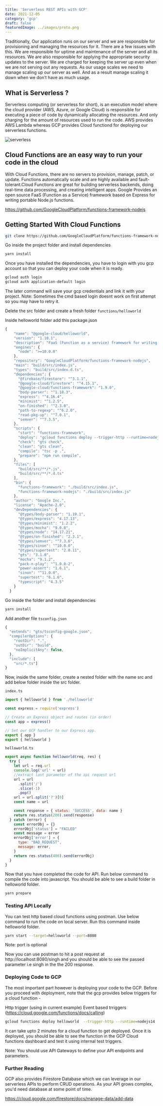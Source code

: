 ```yaml
---
title: 'Serverless REST APIs with GCP'
date: 2021-12-05
category: 'gcp'
draft: false
featuredImage: ../images/proto.png
---
```


Traditionally, Our application runs on our server and we are responsible for provisioning and managing the resources for it. There are a few issues with this. We are responsible for uptime and maintenance of the server and all its resources. We are also responsible for applying the appropriate security updates to the server. We are charged for keeping the server up even when we are not serving out any requests. As our usage scales we need to manage scaling up our server as well. And as a result manage scaling it down when we don’t have as much usage.

## What is Serverless ?

Serverless computing (or serverless for short), is an execution model where the cloud provider (AWS, Azure, or Google Cloud) is responsible for executing a piece of code by dynamically allocating the resources. And only charging for the amount of resources used to run the code. AWS provides AWS Lambda whereas GCP provides Cloud functiond for deploying our serverless functions.

<img src="./images/serverless.png" alt="serverless" />

## Cloud Functions are an easy way to run your code in the cloud

With Cloud Functions, there are no servers to provision, manage, patch, or update. Functions automatically scale and are highly available and fault-tolerant.Cloud Functions are great for building serverless backends, doing real-time data processing, and creating intelligent apps. Google Provides an open source FaaS (Function as a Service) framework based on Express for writing portable Node.js functions.

https://github.com/GoogleCloudPlatform/functions-framework-nodejs

## Getting Started With Cloud Functions

```bash
git clone https://github.com/GoogleCloudPlatform/functions-framework-nodejs.git
```

Go inside the project folder and install dependencies

```bash
yarn install
```

Once you have installed the dependencies, you have to login with you gcp account so that you can deploy your code when it is ready.

```bash
gcloud auth login
gcloud auth application-default login
```

The later command will save your gcp credentials and link it with your project.
Note: Sometimes the cmd based login doesnt work on first attempt so you may have to retry it.

Delete the src folder and create a fresh folder `functions/helloworld`

Inside helloworld folder add this package.json

```js
{
    "name": "@google-cloud/helloworld",
    "version": "1.10.1",
    "description": "FaaS (Function as a service) framework for writing portable Node.js functions",
    "engines": {
      "node": ">=10.0.0"
    },
    "repository": "GoogleCloudPlatform/functions-framework-nodejs",
    "main": "build/src/index.js",
    "types": "build/src/index.d.ts",
    "dependencies": {
      "@firebase/firestore": "^3.1.1",
      "@google-cloud/firestore": "^4.15.1",
      "@google-cloud/functions-framework": "1.9.0",
      "body-parser": "^1.18.3",
      "express": "^4.16.4",
      "minimist": "^1.2.5",
      "on-finished": "^2.3.0",
      "path-to-regexp": "^6.2.0",
      "read-pkg-up": "^7.0.1",
      "semver": "^7.3.5",
    },
    "scripts": {
      "start": "functions-framework",
      "deploy": "gcloud functions deploy --trigger-http --runtime=nodejs10",
      "check": "gts check",
      "clean": "gts clean",
      "compile": "tsc -p .",
      "prepare": "npm run compile",
    },
    "files": [
      "build/src/**/*.js",
      "build/src/**/*.d.ts"
    ],
    "bin": {
      "functions-framework": "./build/src/index.js",
      "functions-framework-nodejs": "./build/src/index.js"
    },
    "author": "Google Inc.",
    "license": "Apache-2.0",
    "devDependencies": {
      "@types/body-parser": "1.19.1",
      "@types/express": "4.17.13",
      "@types/minimist": "1.2.2",
      "@types/mocha": "9.0.0",
      "@types/node": "14.17.21",
      "@types/on-finished": "2.3.1",
      "@types/semver": "^7.3.6",
      "@types/sinon": "^10.0.0",
      "@types/supertest": "2.0.11",
      "gts": "3.1.0",
      "mocha": "9.1.2",
      "pack-n-play": "^1.0.0-2",
      "power-assert": "1.6.1",
      "sinon": "^11.0.0",
      "supertest": "6.1.6",
      "typescript": "4.3.5"
    }
  }

```

Go inside the folder and install dependencies

```js
yarn install
```

Add another file `tsconfig.json`

```js
{
  "extends": "gts/tsconfig-google.json",
  "compilerOptions": {
    "rootDir": ".",
    "outDir": "build",
    "noImplicitAny": false,
  },
  "include": [
    "src/*.ts"]
}

```

Now, inside the same folder, create a nested folder with the name src and add below folder inside the src folder.

`index.ts`

```js
import { helloworld } from './helloworld'

const express = require('express')

// Create an Express object and routes (in order)
const app = express()

// Set our GCF handler to our Express app.
export { app }
export { helloworld }
```

`helloworld.ts`

```js
export async function helloworld(req, res) {
  try {
    let url = req.url
    console.log('url' + url)
    //extract last parameter of the api request url
    url = url
      .split('/')
      .slice(-1)
      .pop()
    url = url.split('?')[0]
    const name = url

    const response = { status: 'SUCCESS', data: name }
    return res.status(200).send(response)
  } catch (error) {
    const errorObj = {}
    errorObj['status'] = "FAILED"
    const message = error
    errorObj['error'] = {
      type: "BAD_REQUEST",
      message: error,
    }
    return res.status(400).send(errorObj)
  }
}
```

Now that you have completed the code for API. Run below command to compile the code into javascript. You should be able to see a build folder in helloworld folder.

```bash
yarn prepare
```

### Testing API Locally

You can test http based cloud functions using postman. Use below command to run the code on local server. Run this command inside helloworld folder.

```bash
yarn start --target=helloworld --port=8080
```

Note: port is optional

Now you can use postman to hit a post request at http://localhost:8080/singh and you should be able to see the passed parameter i.e singh in the the 200 response.

### Deploying Code to GCP

The most important part however is deploying your code to the GCP. Before you proceed with deployment, note that the gcp provides below triggers for a cloud function -

Http trigger (using in current example)
Event based trriggers (https://cloud.google.com/functions/docs/calling)

```bash
gcloud functions deploy helloworld  --trigger-http --runtime=nodejs14
```

It can take upto 2 minutes for a cloud function to get deployed. Once it is deployed, you should be able to see the function in the GCP Cloud functions dashboard and test it using internal test triggers.

Note: You should use API Gateways to define your API endpoints and parameters.

### Further Reading
GCP also provides Firestore Database which we can leverage in our serverless APIs to perform CRUD operations. As your API grows complex, you'd need database at some point of time.

https://cloud.google.com/firestore/docs/manage-data/add-data

